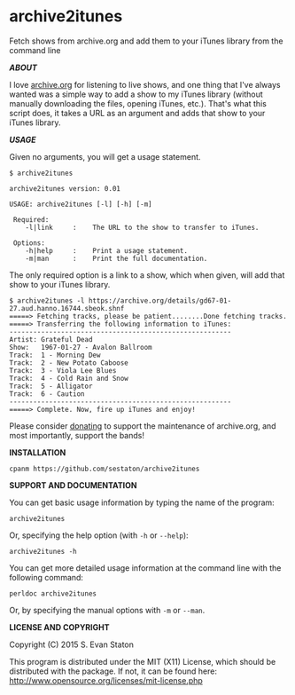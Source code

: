 archive2itunes
================

Fetch shows from archive.org and add them to your iTunes library from the command line

***ABOUT***

I love [archive.org](archive.org) for listening to live shows, and one thing that I've always wanted was a simple way to add a show to my iTunes library (without manually downloading the files, opening iTunes, etc.). That's what this script does, it takes a URL as an argument and adds that show to your iTunes library.

***USAGE***

Given no arguments, you will get a usage statement.

    $ archive2itunes

    archive2itunes version: 0.01

    USAGE: archive2itunes [-l] [-h] [-m]

     Required:
        -l|link     :    The URL to the show to transfer to iTunes.
    
     Options:
        -h|help     :    Print a usage statement.
        -m|man      :    Print the full documentation.

The only required option is a link to a show, which when given, will add that show to your iTunes library.

    $ archive2itunes -l https://archive.org/details/gd67-01-27.aud.hanno.16744.sbeok.shnf
    =====> Fetching tracks, please be patient........Done fetching tracks.
    =====> Transferring the following information to iTunes:
    --------------------------------------------------------
    Artist: Grateful Dead
    Show:   1967-01-27 - Avalon Ballroom
    Track:  1 - Morning Dew
    Track:  2 - New Potato Caboose
    Track:  3 - Viola Lee Blues
    Track:  4 - Cold Rain and Snow
    Track:  5 - Alligator
    Track:  6 - Caution
    --------------------------------------------------------
    =====> Complete. Now, fire up iTunes and enjoy!

Please consider [donating](https://archive.org/donate/) to support the maintenance of archive.org, and most importantly, support the bands!

**INSTALLATION**

    cpanm https://github.com/sestaton/archive2itunes

**SUPPORT AND DOCUMENTATION**

You can get basic usage information by typing the name of the program:

    archive2itunes

Or, specifying the help option (with `-h` or `--help`):

    archive2itunes -h

You can get more detailed usage information at the command line with the following command:

    perldoc archive2itunes

Or, by specifying the manual options with `-m` or `--man`.

**LICENSE AND COPYRIGHT**

Copyright (C) 2015 S. Evan Staton

This program is distributed under the MIT (X11) License, which should be distributed with the package. 
If not, it can be found here: http://www.opensource.org/licenses/mit-license.php